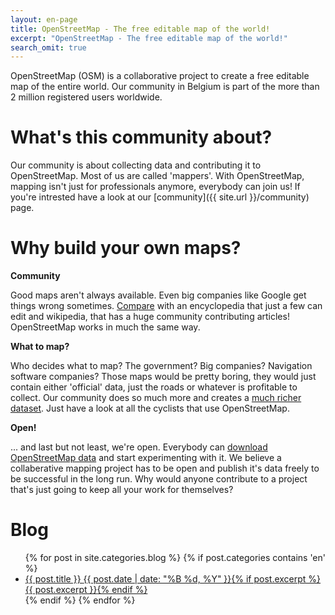 ```yaml
---
layout: en-page
title: OpenStreetMap - The free editable map of the world!
excerpt: "OpenStreetMap - The free editable map of the world!"
search_omit: true
---
```

OpenStreetMap (OSM) is a collaborative project to create a free editable map of the entire world. Our community in Belgium is part of the more than 2 million registered users worldwide.

# What's this community about?

Our community is about collecting data and contributing it to OpenStreetMap. Most of us are called 'mappers'. With OpenStreetMap, mapping isn't just for professionals anymore, everybody can join us! If you're intrested have a look at our [community]({{ site.url }}/community) page.

# Why build your own maps?

**Community**

Good maps aren't always available. Even big companies like Google get things wrong sometimes. [Compare](http://tools.geofabrik.de/mc/#15/51.0894/4.3809&num=2&mt0=mapnik&mt1=google-map) with an encyclopedia that just a few can edit and wikipedia, that has a huge community contributing articles! OpenStreetMap works in much the same way.

**What to map?**

Who decides what to map? The government? Big companies? Navigation software companies? Those maps would be pretty boring, they would just contain either 'official' data, just the roads or whatever is profitable to collect. Our community does so much more and creates a [much richer dataset](http://tools.geofabrik.de/mc/#15/50.8636/4.6825&num=2&mt0=mapnik&mt1=google-map). Just have a look at all the cyclists that use OpenStreetMap.

**Open!**

... and last but not least, we're open. Everybody can [download OpenStreetMap data](http://download.geofabrik.de) and start experimenting with it. We believe a collaberative mapping project has to be open and publish it's data freely to be successful in the long run. Why would anyone contribute to a project that's just going to keep all your work for themselves?

# Blog

<ul class="post-list">
{% for post in site.categories.blog %} 
	{% if post.categories contains 'en' %}
		<li><article><a href="{{ site.url }}{{ post.url }}">{{ post.title }} <span class="entry-date"><time datetime="{{ post.date | date_to_xmlschema }}">{{ post.date | date: "%B %d, %Y" }}</time></span>{% if post.excerpt %} <span class="excerpt">{{ post.excerpt }}</span>{% endif %}</a></article></li>
	{% endif %}
{% endfor %}
</ul>

